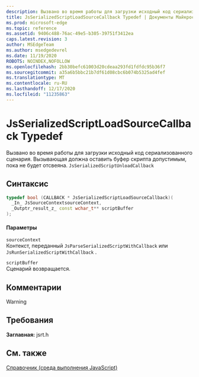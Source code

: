 ```yaml
---
description: Вызвано во время работы для загрузки исходный код сериализованного сценария. Вызывающая должна оставить буфер скрипта допустимым, пока не будет отсвеяна. `JsSerializedScriptUnloadCallback`
title: JsSerializedScriptLoadSourceCallback Typedef | Документы Майкрософт
ms.prod: microsoft-edge
ms.topic: reference
ms.assetid: 9406c488-76ac-49e5-b305-39751f3412ea
caps.latest.revision: 3
author: MSEdgeTeam
ms.author: msedgedevrel
ms.date: 11/19/2020
ROBOTS: NOINDEX,NOFOLLOW
ms.openlocfilehash: 2bb30befc61003d20cdeaa293fd1fdfdc95b36f7
ms.sourcegitcommit: a35a6b5bbc21b7df61d08cbc6b074b5325ad4fef
ms.translationtype: MT
ms.contentlocale: ru-RU
ms.lasthandoff: 12/17/2020
ms.locfileid: "11235863"
---
```

# JsSerializedScriptLoadSourceCallback Typedef

Вызвано во время работы для загрузки исходный код сериализованного сценария. Вызывающая должна оставить буфер скрипта допустимым, пока не будет отсвеяна. `JsSerializedScriptUnloadCallback`  
  
## Синтаксис  
  
```cpp  
typedef bool (CALLBACK * JsSerializedScriptLoadSourceCallback)(  
  _In_ JsSourceContextsourceContext,  
  _Outptr_result_z_ const wchar_t** scriptBuffer  
);  
```  
  
#### Параметры  
 `sourceContext`  
 Контекст, переданный `JsParseSerializedScriptWithCallback` или `JsRunSerializedScriptWithCallback` .  
  
 `scriptBuffer`  
 Сценарий возвращается.  
  
## Комментарии  
  
> [!WARNING]
## Требования  
 **Заглавная:** jsrt.h  
  
## См. также  
 [Справочник (среда выполнения JavaScript)](../chakra-hosting/reference-javascript-runtime.md)
